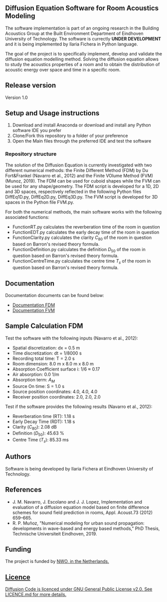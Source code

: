 ## Diffusion Equation Software for Room Acoustics Modeling
The software implementation is part of an ongoing research in the Building Acoustics Group at the Built Environment Department of Eindhoven University of Technology.
The software is currectly **UNDER DEVELOPMENT** and it is being implemented by Ilaria Fichera in Python language.

The goal of the project is to specifically implement, develop and validate the diffusion equation modelling method.
Solving the diffusion equation allows to study the acoustics properties of a room and to obtain the distribution of acoustic energy over space and time in a specific room.

## Release version
Version 1.0

## Setup and Usage instructions
1. Download and install Anaconda or download and install any Python software IDE you prefer
2. Clone/Fork this repository to a folder of your preference
3. Open the Main files through the preferred IDE and test the software

### Repository structure
The solution of the Diffusion Equation is currently investigated with two different numerical methods: the Finite Different Method (FDM) by Du Fort&Frankel (Navarro et al., 2012) and the Finite VOlume Method (FVM) (Munoz, 2019). 
The FDM can be used for cuboid shapes while the FVM can be used for any shape/geometry.
The FDM script is developed for a 1D, 2D and 3D spaces, respectively reflected in the following Python files DiffEq1D.py, DiffEq2D.py, DiffEq3D.py.
The FVM script is developed for 3D spaces in the Python file FVM.py. 

For both the numerical methods, the main software works with the following associated functions:
+ FunctionRT.py calculates the reverberation time of the room in question
+ FunctionEDT.py calculates the early decay time of the room in question
+ FunctionClarity.py calculates the clarity $C_{80}$ of the room in question based on Barron's revised theory formula.
+ FunctionDefinition.py calculates the definition $D_{50}$ of the room in question based on Barron's revised theory formula.
+ FunctionCentreTime.py calculates the centre time $T_s$ of the room in question based on Barron's revised theory formula.

## Documentation
Documentation documents can be found below:
- [Documentation FDM](https://building-acoustics-tu-eindhoven.github.io/Diffusion/DocumentationFDM.html)
- [Documentation FVM](https://building-acoustics-tu-eindhoven.github.io/Diffusion/DocumentationFVM.html)

## Sample Calculation FDM

Test the software with the following inputs (Navarro et al., 2012):
- Spatial discretization:             dx = 0.5 m
- Time discretization:                dt = 1/8000 s
- Recording total time:               T = 2.0 s
- Room dimension:                     8.0 m x 8.0 m x 8.0 m 
- Absorption Coefficient surface i:   1/6 ≈ 0.17
- Air absorption:                     0.0 1/m
- Absorption term:                    $A_{M}$
- Source On time:                     S = 1.0 s 
- Source position coordinates:        4.0, 4.0, 4.0 
- Receiver position coordinates:      2.0, 2.0, 2.0

Test if the software provides the following results (Navarro et al., 2012):
- Reverberation time (RT):            1.18 s
- Early Decay Time (RDT):             1.18 s
- Clarity ($C_{80}$):                 2.08 dB
- Definition ($D_{50}$):              45.63 %
- Centre Time ($T_s$):                85.33 ms

## Authors
Software is being developed by Ilaria Fichera at Eindhoven University of Technology.

## References
+ J. M. Navarro, J. Escolano and J. J. Lopez, Implementation and evaluation of a diffusion equation model based on finite difference schemes for sound field prediction in rooms, Appl. Acoust.73 (2012) 659–665.
+ R. P. Muñoz, "Numerical modeling for urban sound propagation: developments in wave-based and energy based methods," PhD Thesis, Technische Universiteit Eindhoven, 2019.

## Funding
The project is funded by <u>[NWO](https://www.nwo.nl/projecten/19430), in the Netherlands.

## Licence
Diffusion Code is licenced under GNU General Public License v2.0. See LICENCE.md for more details.
